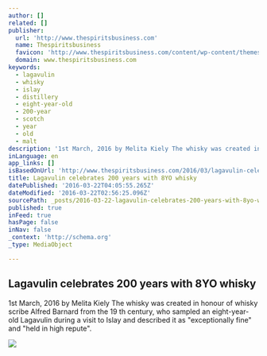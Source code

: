 ```yaml
---
author: []
related: []
publisher:
  url: 'http://www.thespiritsbusiness.com'
  name: Thespiritsbusiness
  favicon: 'http://www.thespiritsbusiness.com/content/wp-content/themes/thespiritsbusiness/favicon.ico'
  domain: www.thespiritsbusiness.com
keywords:
  - lagavulin
  - whisky
  - islay
  - distillery
  - eight-year-old
  - 200-year
  - scotch
  - year
  - old
  - malt
description: '1st March, 2016 by Melita Kiely The whisky was created in honour of whisky scribe Alfred Barnard from the 19 th century, who sampled an eight-year-old Lagavulin during a visit to Islay and described it as "exceptionally fine" and "held in high repute".'
inLanguage: en
app_links: []
isBasedOnUrl: 'http://www.thespiritsbusiness.com/2016/03/lagavulin-celebrates-200-years-with-8yo-whisky/'
title: Lagavulin celebrates 200 years with 8YO whisky
datePublished: '2016-03-22T04:05:55.265Z'
dateModified: '2016-03-22T02:56:25.096Z'
sourcePath: _posts/2016-03-22-lagavulin-celebrates-200-years-with-8yo-whisky.md
published: true
inFeed: true
hasPage: false
inNav: false
_context: 'http://schema.org'
_type: MediaObject

---
```

<article style=""><h1>Lagavulin celebrates 200 years with 8YO whisky</h1><p>1st March, 2016 by Melita Kiely The whisky was created in honour of whisky scribe Alfred Barnard from the 19 th century, who sampled an eight-year-old Lagavulin during a visit to Islay and described it as "exceptionally fine" and "held in high repute".</p><img src="http://www.thespiritsbusiness.com/content/http://www.thespiritsbusiness.com/media/2016/02/Lagavulin-8-Year-Old-Scotch-whisky.jpg" /></article>